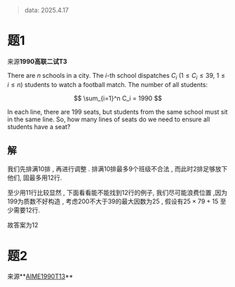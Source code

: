 > data: 2025.4.17

# 题1

来源**1990高联二试T3**

There are $n$ schools in a city. The $i$-th school dispatches $C_i$ ($1 \leq C_i \leq 39$, $1 \leq i \leq n$) students to watch a football match. The number of all students:

$$
\sum_{i=1}^n C_i = 1990
$$

In each line, there are 199 seats, but students from the same school must sit in the same line. So, how many lines of seats do we need to ensure all students have a seat?

## 解

我们先排满10排 , 再进行调整 . 排满10排最多9个班级不合法 , 而此时2排足够放下他们, 固最多用12行.

至少用11行比较显然 , 下面看看能不能找到12行的例子, 我们尽可能浪费位置 ,因为199为质数不好构造 , 考虑200不大于39的最大因数为25 , 假设有$25\times  79+15$ 至少需要12行.

故答案为12

# 题2

来源**[AIME1990T13](https://artofproblemsolving.com/community/c4887_1990_aime_problems)**

